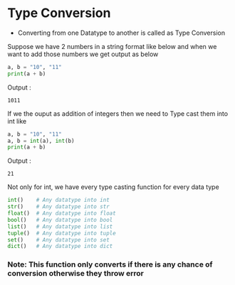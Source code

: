 # Type Conversion
- Converting from one Datatype to another is called as Type Conversion

Suppose we have 2 numbers in a string format like below and when we want to add those numbers we get output as below 

```py
a, b = "10", "11"
print(a + b)
```
Output :
```
1011
```

If we the ouput as addition of integers then we need to Type cast them into int like
```py
a, b = "10", "11"
a, b = int(a), int(b)
print(a + b)
```
Output :
```
21
```

Not only for int, we have every type casting function for every data type
```py
int()    # Any datatype into int
str()    # Any datatype into str
float()  # Any datatype into float
bool()   # Any datatype into bool
list()   # Any datatype into list
tuple()  # Any datatype into tuple
set()    # Any datatype into set
dict()   # Any datatype into dict
```
### Note: This function only converts if there is any chance of conversion otherwise they throw error
